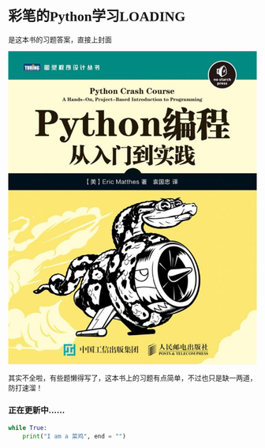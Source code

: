 # <font face="楷体">彩笔的Python学习LOADING</font>

<font face="楷体">是这本书的习题答案，直接上封面</font>

![Cover](Cover.png)

<font face="楷体">其实不全啦，有些题懒得写了，这本书上的习题有点简单，不过也只是缺一两道，防打速溜！</font>

### <font face="楷体">正在更新中……</font>



```python
while True:
    print("I am a 菜鸡", end = "")
```

